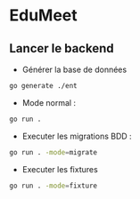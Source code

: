 # EduMeet

## Lancer le backend

- Générer la base de données

```sh
go generate ./ent
```

- Mode normal : 

```sh
go run .
```

- Executer les migrations BDD : 

```sh
go run . -mode=migrate
```

- Executer les fixtures 

```sh
go run . -mode=fixture
```